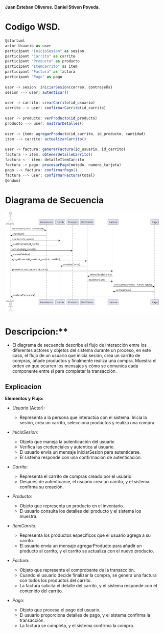 **Juan Esteban Oliveros.**
**Daniel Stiven Poveda.**
# Codigo WSD.
```js
@startuml
actor Usuario as user
participant "InicioSesion" as sesion
participant "Carrito" as carrito
participant "Producto" as producto
participant "ItemCarrito" as item
participant "Factura" as factura
participant "Pago" as pago

user -> sesion: iniciarSesion(correo, contraseña)
sesion --> user: autenticar()

user -> carrito: crearCarrito(id_usuario)
carrito --> user: confirmarCarrito(id_carrito)

user -> producto: verProducto(id_producto)
producto --> user: mostrarDetalles()

user -> item: agregarProducto(id_carrito, id_producto, cantidad)
item --> carrito: actualizarCarrito()

user -> factura: generarFactura(id_usuario, id_carrito)
factura -> item: obtenerDetalleCarrito()
factura <-- item: detalleItemCarrito
factura -> pago: procesarPago(metodo, numero_tarjeta)
pago --> factura: confirmarPago()
factura --> user: confirmarFactura(total)
@enduml


```

# Diagrama de Secuencia


![Diagrama Secuencia](DiagramaPNG/Diagrama_Secuencia.png)

# Descripcion:**
- El diagrama de secuencia describe el flujo de interacción entre los diferentes actores y objetos del sistema durante un proceso, en este caso, el flujo de un usuario que inicia sesión, crea un carrito de compras, añade productos y finalmente realiza una compra. Muestra el orden en que ocurren los mensajes y cómo se comunica cada componente entre sí para completar la transacción.

## Explicacion
**Elementos y Flujo:**

- *Usuario* (Actor): 
    - Representa a la persona que interactúa con el sistema. Inicia la sesión, crea un carrito, selecciona productos y realiza una compra.

- *InicioSesion:* 
    - Objeto que maneja la autenticación del usuario
    - Verifica las credenciales y autentica al usuario.
    - El usuario envía un mensaje iniciarSesion para autenticarse.
    - El sistema responde con una confirmación de autenticación.

- *Carrito:* 
    - Representa el carrito de compras creado por el usuario.
    - Después de autenticarse, el usuario crea un carrito, y el sistema confirma su creación.
- *Producto:* 
    - Objeto que representa un producto en el inventario.
    - El usuario consulta los detalles del producto y el sistema los muestra.
- *ItemCarrito:* 
    - Representa los productos específicos que el usuario agrega a su carrito.
    - El usuario envía un mensaje agregarProducto para añadir un producto al carrito, y el carrito se actualiza con el nuevo producto.
- *Factura:* 
    - Objeto que representa el comprobante de la transacción.
    - Cuando el usuario decide finalizar la compra, se genera una factura con todos los productos del carrito.
    - La factura solicita el detalle del carrito, y el sistema responde con el contenido del carrito.
- *Pago:* 
    - Objeto que procesa el pago del usuario.
    - El usuario proporciona detalles de pago, y el sistema confirma la transacción.
    - La factura se completa, y el sistema confirma la compra.

